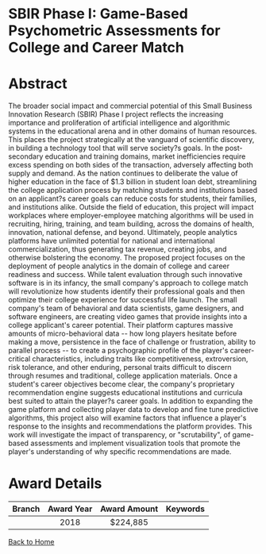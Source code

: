 
SBIR Phase I: Game-Based Psychometric Assessments for College and Career Match
==============================================================================

# Abstract


The broader social impact and commercial potential of this Small Business Innovation Research (SBIR) Phase I project reflects the increasing importance and proliferation of artificial intelligence and algorithmic systems in the educational arena and in other domains of human resources. This places the project strategically at the vanguard of scientific discovery, in building a technology tool that will serve society?s goals. In the post-secondary education and training domains, market inefficiencies require excess spending on both sides of the transaction, adversely affecting both supply and demand. As the nation continues to deliberate the value of higher education in the face of $1.3 billion in student loan debt, streamlining the college application process by matching students and institutions based on an applicant?s career goals can reduce costs for students, their families, and institutions alike. Outside the field of education, this project will impact workplaces where employer-employee matching algorithms will be used in recruiting, hiring, training, and team building, across the domains of health, innovation, national defense, and beyond. Ultimately, people analytics platforms have unlimited potential for national and international commercialization, thus generating tax revenue, creating jobs, and otherwise bolstering the economy. The proposed project focuses on the deployment of people analytics in the domain of college and career readiness and success. While talent evaluation through such innovative software is in its infancy, the small company's approach to college match will revolutionize how students identify their professional goals and then optimize their college experience for successful life launch. The small company's team of behavioral and data scientists, game designers, and software engineers, are creating video games that provide insights into a college applicant's career potential. Their platform captures massive amounts of micro-behavioral data -- how long players hesitate before making a move, persistence in the face of challenge or frustration, ability to parallel process -- to create a psychographic profile of the player's career-critical characteristics, including traits like competitiveness, extroversion, risk tolerance, and other enduring, personal traits difficult to discern through resumes and traditional, college application materials. Once a student's career objectives become clear, the company's proprietary recommendation engine suggests educational institutions and curricula best suited to attain the player?s career goals. In addition to expanding the game platform and collecting player data to develop and fine tune predictive algorithms, this project also will examine factors that influence a player's response to the insights and recommendations the platform provides. This work will investigate the impact of transparency, or "scrutability", of game-based assessments and implement visualization tools that promote the player's understanding of why specific recommendations are made.  

# Award Details

|Branch|Award Year|Award Amount|Keywords|
| :---: | :---: | :---: | :---: |
||2018|$224,885||
  
  


[Back to Home](https://github.com/chrischow/dod_sbir_awards/Reports/JT/#359)